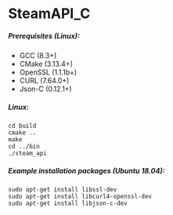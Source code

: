 # SteamAPI_C

##### Prerequisites (Linux):

* GCC (8.3+)
* CMake (3.13.4+)
* OpenSSL (1.1.1b+)
* CURL (7.64.0+)
* Json-C (0.12.1+)

##### Linux:
    cd build
    cmake ..
    make
    cd ../bin
    ./steam_api

##### Example installation packages (Ubuntu 18.04):
    sudo apt-get install libssl-dev
    sudo apt-get install libcurl4-openssl-dev
    sudo apt-get install libjson-c-dev
